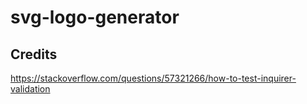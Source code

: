 # svg-logo-generator








## Credits 

https://stackoverflow.com/questions/57321266/how-to-test-inquirer-validation